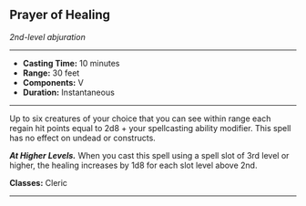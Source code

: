 ﻿## Prayer of Healing
*2nd-level abjuration*
___
- **Casting Time:** 10 minutes
- **Range:** 30 feet
- **Components:** V
- **Duration:** Instantaneous

---
Up to six creatures of your choice that you can see within range each regain hit points equal to 2d8 + your spellcasting ability modifier. This spell has no effect on undead or constructs.

***At Higher Levels.*** When you cast this spell using a spell slot of 3rd level or higher, the healing increases by 1d8 for each slot level above 2nd.

**Classes:** Cleric


---
